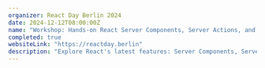 ```yaml
---
organizer: React Day Berlin 2024
date: 2024-12-12T08:00:00Z
name: "Workshop: Hands-on React Server Components, Server Actions, and Forms in the Next.js App Router"
completed: true
websiteLink: "https://reactday.berlin"
description: "Explore React's latest features: Server Components, Server Actions, and Forms. Gain insights into optimizing server-side rendering, enhancing application interactivity through Server Actions and multiple new React 19 hooks, and mastering form creation for robust data handling and validation."
---
```

